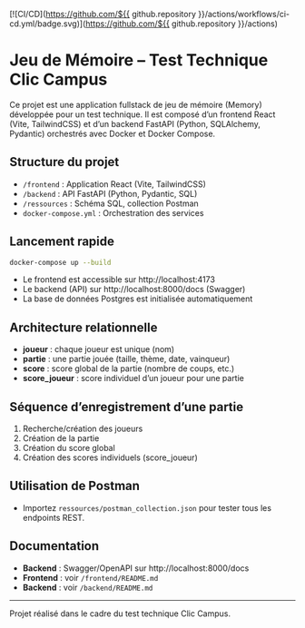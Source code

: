 [![CI/CD](https://github.com/${{ github.repository }}/actions/workflows/ci-cd.yml/badge.svg)](https://github.com/${{ github.repository }}/actions)

# Jeu de Mémoire – Test Technique Clic Campus

Ce projet est une application fullstack de jeu de mémoire (Memory) développée pour un test technique. Il est composé d’un frontend React (Vite, TailwindCSS) et d’un backend FastAPI (Python, SQLAlchemy, Pydantic) orchestrés avec Docker et Docker Compose.

## Structure du projet

- `/frontend` : Application React (Vite, TailwindCSS)
- `/backend` : API FastAPI (Python, Pydantic, SQL)
- `/ressources` : Schéma SQL, collection Postman
- `docker-compose.yml` : Orchestration des services

## Lancement rapide

```bash
docker-compose up --build
```
- Le frontend est accessible sur http://localhost:4173
- Le backend (API) sur http://localhost:8000/docs (Swagger)
- La base de données Postgres est initialisée automatiquement

## Architecture relationnelle

- **joueur** : chaque joueur est unique (nom)
- **partie** : une partie jouée (taille, thème, date, vainqueur)
- **score** : score global de la partie (nombre de coups, etc.)
- **score_joueur** : score individuel d’un joueur pour une partie

## Séquence d’enregistrement d’une partie
1. Recherche/création des joueurs
2. Création de la partie
3. Création du score global
4. Création des scores individuels (score_joueur)

## Utilisation de Postman
- Importez `ressources/postman_collection.json` pour tester tous les endpoints REST.

## Documentation
- **Backend** : Swagger/OpenAPI sur http://localhost:8000/docs
- **Frontend** : voir `/frontend/README.md`
- **Backend** : voir `/backend/README.md`

---
Projet réalisé dans le cadre du test technique Clic Campus. 